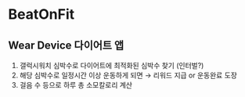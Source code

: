 # BeatOnFit
## Wear Device 다이어트 앱

1. 갤럭시워치 심박수로 다이어트에 최적화된 심박수 찾기 (인터벌?)
2. 해당 심박수로 일정시간 이상 운동하게 되면 → 리워드 지급 or 운동완료 도장
3. 걸음 수 등으로 하루 총 소모칼로리 계산


